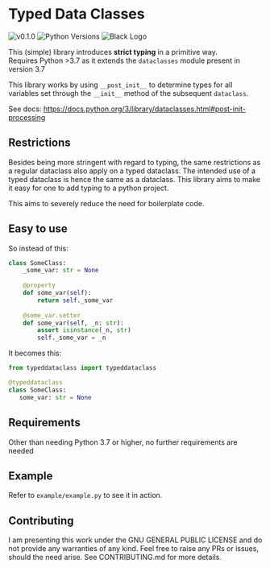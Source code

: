 # Typed Data Classes
![v0.1.0](https://img.shields.io/badge/release-v0.1.0-blue)
![Python Versions](https://img.shields.io/badge/python-3.7%20|%203.8-blue)
![Black Logo](https://img.shields.io/badge/code%20style-black-black.svg)

This (simple) library introduces __strict typing__ in a primitive way.  
Requires Python >3.7 as it extends the `dataclasses` module present in version 3.7

This library works by using `__post_init__` to determine types for all variables set 
through the `__init__` method of the subsequent `dataclass`.

See docs: https://docs.python.org/3/library/dataclasses.html#post-init-processing

## Restrictions

Besides being more stringent with regard to typing, the same restrictions as a regular
dataclass also apply on a typed dataclass. The intended use of a typed dataclass is 
hence the same as a dataclass. This library aims to make it easy for one to add typing
to a python project.

This aims to severely reduce the need for boilerplate code.

## Easy to use

So instead of this:

```python
class SomeClass:
    _some_var: str = None
    
    @property
    def some_var(self):
        return self._some_var
    
    @some_var.setter
    def some_var(self, _n: str):
        assert isinstance(_n, str)
        self._some_var = _n
```

It becomes this:
```python
from typeddataclass import typeddataclass

@typeddataclass
class SomeClass:
   some_var: str = None
```

## Requirements

Other than needing Python 3.7 or higher, no further requirements are needed

## Example

Refer to `example/example.py` to see it in action.

## Contributing

I am presenting this work under the GNU GENERAL PUBLIC LICENSE and do not provide any
warranties of any kind. Feel free to raise any PRs or issues, should the need arise.
See CONTRIBUTING.md for more details.